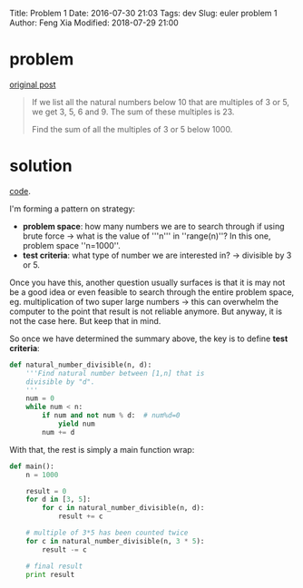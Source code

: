 Title: Problem 1
Date: 2016-07-30 21:03
Tags: dev
Slug: euler problem 1
Author: Feng Xia
Modified: 2018-07-29 21:00


# problem

[original post][1]


> If we list all the natural numbers below 10 that are multiples of 3 or
> 5, we get 3, 5, 6 and 9. The sum of these multiples is 23.</p>
> 
> Find the sum of all the multiples of 3 or 5 below 1000.</p>
> 

# solution

[code][2].

I'm forming a pattern on strategy:

- **problem space**: how many numbers we are to search through if
  using brute force &rarr; what is the value of '''n''' in
  ''range(n)''? In this one, problem space ''n=1000''.
- **test criteria**: what type of number we are interested in? &rarr;
  divisible by 3 or 5.

Once you have this, another question usually surfaces is that it is
may not be a good idea or even feasible to search through the entire
problem space, eg. multiplication of two super large numbers &rarr;
this can overwhelm the computer to the point that result is not
reliable anymore. But anyway, it is not the case here. But keep that
in mind.

So once we have determined the summary above, the key is to define
**test criteria**:

```python
def natural_number_divisible(n, d):
    '''Find natural number between [1,n] that is
    divisible by "d".
    '''
    num = 0
    while num < n:
        if num and not num % d:  # num%d=0
            yield num
        num += d
```

With that, the rest is simply a main function wrap:

```python
def main():
    n = 1000

    result = 0
    for d in [3, 5]:
        for c in natural_number_divisible(n, d):
            result += c

    # multiple of 3*5 has been counted twice
    for c in natural_number_divisible(n, 3 * 5):
        result -= c

    # final result
    print result
```
[1]: https://projecteuler.net/problem=1
[2]: {filename}/downloads/euler/p1.py
